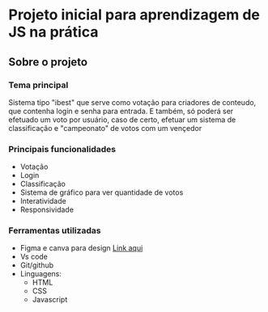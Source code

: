 # Projeto inicial para aprendizagem de JS na prática

## Sobre o projeto

### Tema principal

Sistema tipo "ibest" que serve como votação para criadores de conteudo, que contenha login e senha para entrada. E também, só poderá ser efetuado um voto por usuário, caso de certo, efetuar um sistema de classificação e "campeonato" de votos com um vençedor

### Principais funcionalidades

- Votação
- Login
- Classificação
- Sistema de gráfico para ver quantidade de votos
- Interatividade
- Responsividade

### Ferramentas utilizadas

- Figma e canva para design [Link aqui](https://www.figma.com/design/uOUOyQvLXgQCdhTz3WBPBT/Project?node-id=0-1&p=f&t=Zr8orpdY596XDHIH-0)
- Vs code
- Git/github
- Linguagens:
    - HTML
    - CSS
    - Javascript

